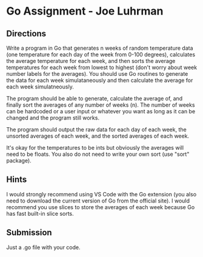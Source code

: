 # Go Assignment - Joe Luhrman

## Directions 
Write a program in Go that generates n weeks of random temperature data (one temperature for each day of the week from 0-100 degrees), calculates the average temperature for each week, and then sorts the average temperatures for each week from lowest to highest (don't worry about week number labels for the averages). You should use
Go routines to generate the data for each week simulataneously and then calculate the average for each week simulatneously. 

The program should be able to generate, calculate the average of, and finally sort the averages of any number of weeks (n). The number of weeks can be hardcoded or a user input or whatever you want as long as it can be changed and the program still works. 

The program should output the raw data for each day of each week, the unsorted averages of each week, and the sorted averages of each week.

It's okay for the temperatures to be ints but obviously the averages will need to be floats. You also do not need to write your own sort (use "sort" package).

## Hints
I would strongly recommend using VS Code with the Go extension (you also need to download the current version of Go from the official site).
I would recommend you use slices to store the averages of each week because Go has fast built-in slice sorts.

## Submission
Just a .go file with your code. 
